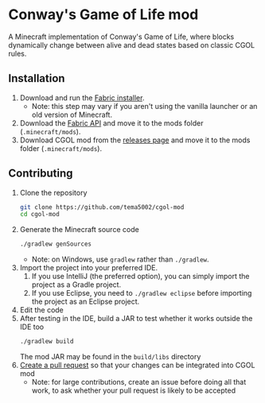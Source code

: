 # Conway's Game of Life mod
A Minecraft implementation of Conway's Game of Life, where blocks
dynamically change between alive and dead states based on classic
CGOL rules.

## Installation
1. Download and run the [Fabric installer](https://fabricmc.net/use).
    - Note: this step may vary if you aren't using the vanilla launcher
      or an old version of Minecraft.
2. Download the [Fabric API](https://modrinth.com/mod/fabric-api)
   and move it to the mods folder (`.minecraft/mods`).
3. Download CGOL mod from the [releases page](https://github.com/tema5002/cgol-mod/releases)
   and move it to the mods folder (`.minecraft/mods`).

## Contributing
1. Clone the repository
   ```sh
   git clone https://github.com/tema5002/cgol-mod
   cd cgol-mod
   ```
2. Generate the Minecraft source code
   ```sh
   ./gradlew genSources
   ```
    - Note: on Windows, use `gradlew` rather than `./gradlew`.
3. Import the project into your preferred IDE.
    1. If you use IntelliJ (the preferred option), you can simply import the project as a Gradle project.
    2. If you use Eclipse, you need to `./gradlew eclipse` before importing the project as an Eclipse project.
4. Edit the code
5. After testing in the IDE, build a JAR to test whether it works outside the IDE too
   ```sh
   ./gradlew build
   ```
   The mod JAR may be found in the `build/libs` directory
6. [Create a pull request](https://help.github.com/en/articles/creating-a-pull-request)
   so that your changes can be integrated into CGOL mod
    - Note: for large contributions, create an issue before doing all that
      work, to ask whether your pull request is likely to be accepted